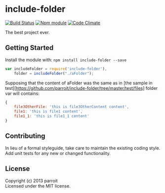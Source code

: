 # include-folder
[![Build Status](https://secure.travis-ci.org/parroit/include-folder.png?branch=master)](http://travis-ci.org/parroit/include-folder)  [![Npm module](https://badge.fury.io/js/include-folder.png)](https://npmjs.org/package/include-folder) [![Code Climate](https://codeclimate.com/github/parroit/include-folder.png)](https://codeclimate.com/github/parroit/include-folder)

The best project ever.

## Getting Started
Install the module with: `npm install include-folder --save`

```javascript
var includeFolder = require('include-folder'),
    folder = includeFolder("./aFolder");
```

Supposing that the content of aFolder was the same as in [the sample in test][https://github.com/parroit/include-folder/tree/master/test/files]
folder var will contains:

```javascript
{
    file3OtherFile: 'this is file3OtherContent content',
    file1: 'this is file1 content',
    file1_1: 'this is file1_1 content'
}
```


## Contributing
In lieu of a formal styleguide, take care to maintain the existing coding style.
Add unit tests for any new or changed functionality.


## License
Copyright (c) 2013 parroit  
Licensed under the MIT license.
